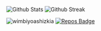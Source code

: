 ![Github Stats](https://github-readme-stats.vercel.app/api?username=wimbiyoashizkia&show_icons=true&count_private=true&hide_border=false&layout=compact&&theme=radical)
![Github Streak](https://github-readme-streak-stats.herokuapp.com/?user=wimbiyoashizkia&show_icons=true&count_private=true&hide_border=false&layout=compact&&theme=radical)

<a> <img src="https://komarev.com/ghpvc/?username=wimbiyoashizkia&style=flat-square" alt="wimbiyoashizkia" /> </a>
[![Repos Badge](https://badges.pufler.dev/repos/wimbiyoashizkia)](https://badges.pufler.dev)
